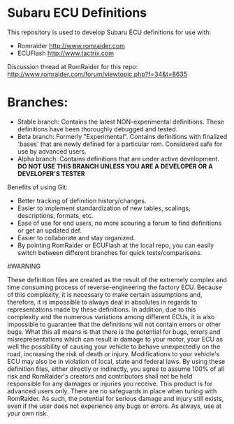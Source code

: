 # Subaru ECU Definitions

This repository is used to develop Subaru ECU definitions for use with:
*   Romraider http://www.romraider.com
*	ECUFlash http://www.tactrix.com

Discussion thread at RomRaider for this repo: http://www.romraider.com/forum/viewtopic.php?f=34&t=8635

# Branches:
*	Stable branch: Contains the latest NON-experimental definitions. These definitions have been thoroughly debugged and tested.
*	Beta branch: Formerly "Experimental". Contains definitions with finalized 'bases' that are newly defined for a particular rom. Considered safe for use by advanced users.
*	Alpha branch: Contains definitions that are under active development. **DO NOT USE THIS BRANCH UNLESS YOU ARE A DEVELOPER OR A DEVELOPER'S TESTER**

Benefits of using Git:
*	Better tracking of definition history/changes.
*	Easier to implement standardization of new tables, scalings, descriptions, formats, etc.
*	Ease of use for end users, no more scouring a forum to find definitions or get an updated def.
*	Easier to collaborate and stay organized.
*	By pointing RomRaider or ECUFlash at the local repo, you can easily switch between different branches for quick tests/comparisons.

#WARNING

These definition files are created as the result of the extremely
complex and time consuming process of reverse-engineering the factory ECU.
Because of this complexity, it is necessary to make certain assumptions and,
therefore, it is impossible to always deal in absolutes in regards to
representations made by these definitions. In addition, due to this complexity
and the numerous variations among different ECUs, it is also impossible to
guarantee that the definitions will not contain errors or other bugs. What this
all means is that there is the potential for bugs, errors and misrepresentations
which can result in damage to your motor, your ECU as well the possibility of
causing your vehicle to behave unexpectedly on the road, increasing the risk of
death or injury. Modifications to your vehicle's ECU may also be in violation of
local, state and federal laws. By using these definition files, either directly
or indirectly, you agree to assume 100% of all risk and RomRaider's creators and
contributors shall not be held responsible for any damages or injuries you
receive. This product is for advanced users only. There are no safeguards in
place when tuning with RomRaider. As such, the potential for serious damage and
injury still exists, even if the user does not experience any bugs or errors. As
always, use at your own risk.

